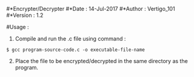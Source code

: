 #*Encrypter/Decrypter
#*Date : 14-Jul-2017
#*Author : Vertigo_101
#*Version : 1.2

#Usage :

  1) Compile and run the .c file using command :

	$ gcc program-source-code.c -o executable-file-name 

  2) Place the file to be encrypted/decrypted in the same directory
     as the program.
